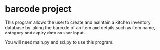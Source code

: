 # barcode project
This program allows the user to create and maintain a kitchen inventory database by taking the barcode of an item and details such as item name, category and expiry date as user input.

You will need main.py and sql.py to use this program.
